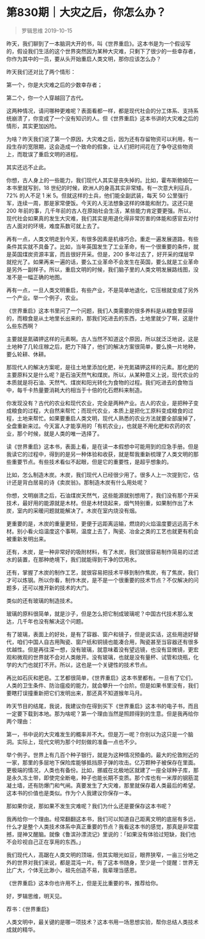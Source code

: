# 第830期｜大灾之后，你怎么办？
> 罗辑思维
2019-10-15

昨天，我们聊到了一本脑洞大开的书，叫《世界重启》。这本书是为一个假设写的，假设我们生活的这个世界突然因为某种大灾难，只剩下了很少的一些幸存者，你作为其中的一员，要从头开始重启人类文明，那你应该怎么办？

昨天我们还对比了两个情形：

第一个，你是大灾难之后的少数幸存者；

第二个，你一个人穿越回了古代。

这两种情况，请问哪种更难呢？表面看都一样，都是现代社会的分工体系、支持系统崩溃了，你变成了一个没有知识的人。但《世界重启》这本书讲的大灾难之后的情形，其实更加凶险。

为啥？昨天我们说了第一个原因，大灾难之后，因为还有存留物资可以利用，有一段生存的宽限期，这会造成一个致命的假象，让人们把时间花在了争夺这些物资上，而耽误了重启文明的进程。

其实还远不止此。

你想，古人身上的一些能力，我们现代人其实是丧失掉的。比如，霍布斯鲍姆在一本书里就写到，18 世纪的时候，欧洲人的身高其实非常矮。有一次意大利征兵，72% 的人不足 1 米 5。但就这样的士兵，他们能全副武装，每天 50 公里强行军，连续一周，那是家常便饭。今天的人无法想象这样的体能和耐力。这还只是 200 年前的事，几千年前的古人在原始社会生活，某些能力肯定要更强。所以，现代社会如果真的发生大灾难，我们其实是用退化得非常厉害的体能和感官去对付古人面对的环境，难度系数可就上去了。

再有一点，人类文明走到今天，有很多因素是机缘巧合。重走一遍发展道路，有些条件其实就不具备了。比如，当年英国发生了工业革命，有一个很重要的条件，就是英国煤炭资源丰富，而且很好开采。但是，200 多年过去了，好开采的煤层早就挖光了。如果再来一遍的话，要么工业革命不会发生在英国，要么就是工业革命是另外一副样子。所以，重启文明的时候，我们脑子里的人类文明发展路线图，没准不是一幅正确的地图。

再有一点，一旦人类文明重启，有些产业，不是简单地退化，它压根就变成了另外一个产业。举一个例子，农业。

《世界重启》这本书里问了一个问题，我们人类需要的很多养料是从粮食里获得的，而粮食是从土地里长出来的，那我们吃进去的东西，土地里就少了啊，这是什么些东西啊？

主要就是氮磷钾这样的元素啊。古人当然不知道这个原因，所以就泛泛地说，这是土地种了几轮庄稼之后，肥力下降了，他们的解决方案很简单，要么换一片地种，要么轮耕、休耕。

那现代人的解决方案呢，是往土地里添加化肥，补充氮磷钾这样的元素。那化肥的主要原料又是什么呢？是石油天然气和煤炭。所以，从某种意义上说，现代农业的本质就是将石油、天然气、煤炭和阳光转化为食物的过程。我们吃进去的食物当中，每千卡热量要消耗大约相当于十倍的化石燃料来制造。

你发现没有？古代的农业和现代农业，完全是两种产业。古人的农业，是把种子变成粮食的过程，大自然来帮忙；而现代农业，本质上是把化工原料变成粮食的过程，土地来帮忙。如果要重启人类文明，现代人熟悉的农业方法就要全部废掉了，全盘重新来过。今天富人才能享用的「有机农业」，也就是不用化肥和农药的农业，那个时候，就是人类的唯一选择了。

读《世界重启》这本书，表面上看，是在读一本假想中可能用到的应急手册。但是我读它的过程中，得到的是另一种体验和收获，就是帮我重新梳理了人类文明的那些重要节点。有些技术看似不起眼，但是它的重要性，是超乎想象的。

比如，怎么制造木炭。木炭，我们现代人已经很少用了。很多人上一次提到它，估计还是背白居易的诗《卖炭翁》。那制造木炭有什么用处呢？

你想，文明崩溃之后，石油煤炭天然气，这些能源就别想用了，我们没有那个开采技术，最好用的能源就是木材。但是木材烧起来，烟气特别重，如果制作出了木炭，室内的采暖问题就能解决了。木炭在室内烧没有烟。

更重要的是，木炭的重量更轻，更便于远距离运输，燃烧的火焰温度要远远高于木材。别小看火焰温度这个事啊，温度上去了，陶瓷、冶金之类的工艺也就更有机会被重新发明出来。

还有，木炭，是一种非常好的吸附材料，有了木炭，我们就很容易制作简易的过滤水的装置，在那种绝境下，我们就能得到干净的饮用水。

还有，掌握了木炭的制作工艺，就很容易把技术平移到制作焦炭，有了焦炭，我们才可以炼钢。所以你看，制作木炭，是不是一个很重要的技术节点？不仅解决的问题多，还可以推开新的技术的大门。

类似的还有玻璃的制造技术。

玻璃的原料很简单，就是沙子，但是怎么把它制成玻璃呢？中国古代技术那么发达，几千年也没有解决这个问题。

有了玻璃，表面上的好处，是有了容器、窗户和镜子，但是说实话，这些用途好替代，咱们中国人自古用陶瓷、窗户纸和铜镜也能凑合用，陶瓷甚至当容器还有很多优越性。但是再往深一想，没有玻璃，就意味着没有望远镜，也没有显微镜，更宏观和微观的世界就不会对人类敞开。没有玻璃，也就是没有量杯、试管和烧瓶，化学的大门也就打不开。所以，这也是一个关键性的技术节点。

再比如石灰和肥皂。工艺都很简单，《世界重启》这本书里都有。一旦有了它们，人类的卫生条件、防治瘟疫的能力，就会攀升一个台阶。但是如果书里没有，我们要瞎打误撞重新把它们发明出来，那还真不知道猴年马月。

昨天节目的结尾，我说，我建议你在得到买下《世界重启》这本书的电子书，而且一定要下载到本地。那为啥呢？第一个理由当然是照顾得到的生意。但是我再给你两个理由：

第一，书中说的大灾难发生的概率并不大。但是万一呢？你别以为这只是一个脑洞。实际上，现代文明为那个时刻做的准备一点也不少。

举个例子。世界上有几百个种子银行，就是为这种情况预备的。最大的伦敦附近的一家，那里的多层地下保险库能够抵挡原子弹的攻击。亿万颗种子被保存在里面。更极端的情况，人类也有备份。比如，挪威在北极地区就建了一座全球种子库，那是永久冻土带，即使完全断电，种子也能长期不变质。那个库也有一米厚的钢筋混凝土墙，还有防爆门和气闸。真要发生了大灾难，那里就保存着人类最后的希望。这本书的价值也是类似。作为个人我建议你保存一本。

那如果你说，那如果不发生灾难呢？我们为什么还是要保存这本书呢？

我再给你一个理由。经常翻翻这本书，我们可以知道自己距离文明的底层有多远，什么才是整个人类技术体系中真正重要的节点？我看这本书的感觉，那真是非常震撼，提神又醒脑。就像《鲁滨孙漂流记》里说的：「如果没有体验过短缺，我们也不会珍视自己正在享用的东西。」

我们现代人，高踞在人类文明的顶端，但其实眼光如豆，眼界狭窄，一亩三分地之外的世界对我们来说，都是混沌一片。有了这本书随身，至少是一个提醒：世界无比广大，个体无比渺小，祖先创造不易，我辈理当感恩。

《世界重启》这本你也许用不上，但是无比重要的书，推荐给你。

好，罗辑思维，明天见。

荐书：《世界重启》

人类文明中，最关键的是哪一项技术？这本书用一场思想实验，帮你总结人类技术成就的精华。

